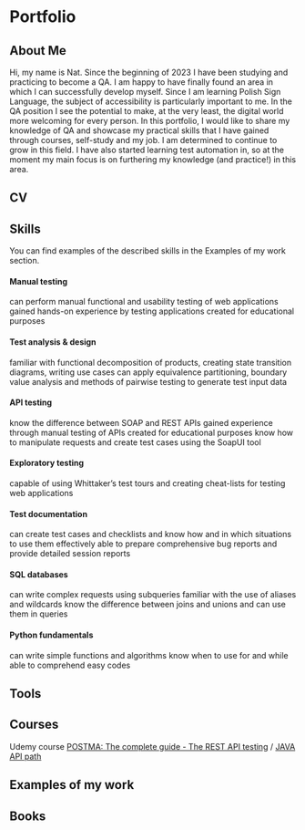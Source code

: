 # Portfolio
## About Me
Hi, my name is Nat. Since the beginning of 2023 I have been studying and practicing to become a QA. I am happy to have finally found an area in which I can successfully develop myself. Since I am learning Polish Sign Language, the subject of accessibility is particularly important to me. In the QA position I see the potential to make, at the very least, the digital world more welcoming for every person. In this portfolio, I would like to share my knowledge of QA and showcase my practical skills that I have gained through courses, self-study and my job. I am determined to continue to grow in this field. I have also started learning test automation in, so at the moment my main focus is on furthering my knowledge (and practice!) in this area.

## CV
## Skills
You can find examples of the described skills in the Examples of my work section.

#### Manual testing

can perform manual functional and usability testing of web applications
gained hands-on experience by testing applications created for educational purposes

#### Test analysis & design

familiar with functional decomposition of products, creating state transition diagrams, writing use cases
can apply equivalence partitioning, boundary value analysis and methods of pairwise testing to generate test input data
#### API testing

know the difference between SOAP and REST APIs
gained experience through manual testing of APIs created for educational purposes
know how to manipulate requests and create test cases using the SoapUI tool
#### Exploratory testing

capable of using Whittaker’s test tours and creating cheat-lists for testing web applications
#### Test documentation

can create test cases and checklists and know how and in which situations to use them effectively
able to prepare comprehensive bug reports and provide detailed session reports
#### SQL databases

can write complex requests using subqueries
familiar with the use of aliases and wildcards
know the difference between joins and unions and can use them in queries
#### Python fundamentals

can write simple functions and algorithms
know when to use for and while
able to comprehend easy codes
## Tools
## Courses
Udemy course [POSTMA: The complete guide - The REST API testing](https://www.udemy.com/home/my-courses/learning/) /
[JAVA API path](https://testautomationu.applitools.com/setting-a-foundation-for-successful-test-automation/)
## Examples of my work
## Books

